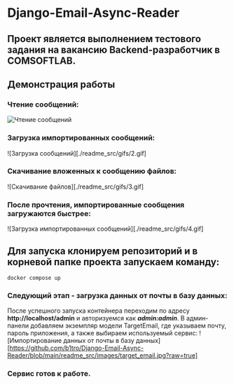 # Django-Email-Async-Reader

## Проект является выполнением тестового задания на вакансию Backend-разработчик в COMSOFTLAB.

## Демонстрация работы

### Чтение сообщений:
![Чтение сообщений](https://s1.gifyu.com/images/SO1ef.gif)

### Загрузка импортированных сообщений:
![Загрузка сообщений][./readme_src/gifs/2.gif]

### Скачивание вложенных к сообщению файлов:
![Скачивание файлов][./readme_src/gifs/3.gif]

### После прочтения, импортированные сообщения загружаются быстрее:
![Загрузка импортированных сообщений][./readme_src/gifs/4.gif]

## Для запуска клонируем репозиторий и в корневой папке проекта запускаем команду:
```
docker compose up
```
### Следующий этап - загрузка данных от почты в базу данных:
После успешного запуска контейнера переходим по адресу **http://localhost/admin** и авторизуемся как ***admin:admin***.
В админ-панели добавляем экземпляр модели TargetEmail, где указываем почту, пароль приложения, а также выбираем используемый сервис:
![Импортирование данных от почты в базу данных][https://github.com/b1tro/Django-Email-Async-Reader/blob/main/readme_src/images/target_email.jpg?raw=true]

### Сервис готов к работе.
